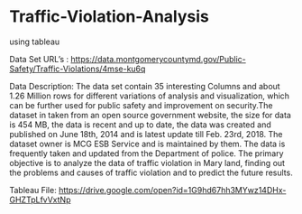# Traffic-Violation-Analysis
using tableau

Data Set URL’s :
https://data.montgomerycountymd.gov/Public-Safety/Traffic-Violations/4mse-ku6q

Data Description: The data set contain 35 interesting Columns and about 1.26 Million rows for different variations of analysis and visualization, which can be further used for public safety and improvement on security.The dataset in taken from an open source government website, the size for data is 454 MB, the data is recent and up to date, the data was created and published on June 18th, 2014 and is latest update till Feb. 23rd, 2018. The dataset owner is MCG ESB Service and is maintained by them. The data is frequently taken and updated from the Department of police. The primary objective is to analyze the data of traffic violation in Mary land, finding out the problems and causes of traffic violation and to predict the future results.


Tableau File: https://drive.google.com/open?id=1G9hd67hh3MYwz14DHx-GHZTpLfvVxtNp

